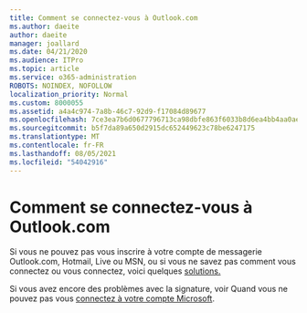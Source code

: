 ```yaml
---
title: Comment se connectez-vous à Outlook.com
ms.author: daeite
author: daeite
manager: joallard
ms.date: 04/21/2020
ms.audience: ITPro
ms.topic: article
ms.service: o365-administration
ROBOTS: NOINDEX, NOFOLLOW
localization_priority: Normal
ms.custom: 8000055
ms.assetid: a4a4c974-7a8b-46c7-92d9-f17084d89677
ms.openlocfilehash: 7ce3ea7b6d0677796713ca98dbfe863f6033b8d6ea4bb4aa0aef6a86df7ab119
ms.sourcegitcommit: b5f7da89a650d2915dc652449623c78be6247175
ms.translationtype: MT
ms.contentlocale: fr-FR
ms.lasthandoff: 08/05/2021
ms.locfileid: "54042916"
---
```

# <a name="how-to-sign-in-to-or-out-of-outlookcom"></a>Comment se connectez-vous à Outlook.com

Si vous ne pouvez pas vous inscrire à votre compte de messagerie Outlook.com, Hotmail, Live ou MSN, ou si vous ne savez pas comment vous connectez ou vous connectez, voici quelques [solutions.](https://go.microsoft.com/fwlink/p/?linkid=2005840)
  
Si vous avez encore des problèmes avec la signature, voir Quand vous ne pouvez pas vous [connectez à votre compte Microsoft](https://go.microsoft.com/fwlink/p/?linkid=837479).